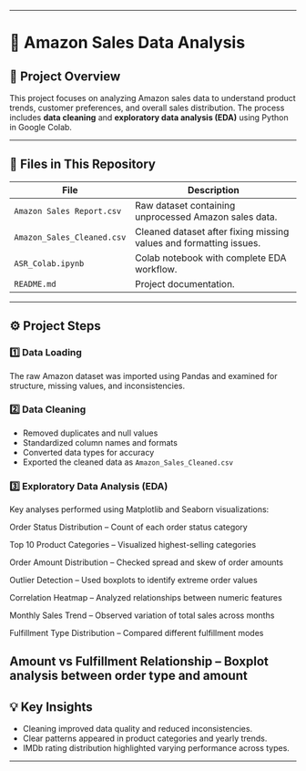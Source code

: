
---

# 🛒 Amazon Sales Data Analysis

## 📘 Project Overview

This project focuses on analyzing Amazon sales data to understand product trends, customer preferences, and overall sales distribution.
The process includes **data cleaning** and **exploratory data analysis (EDA)** using Python in Google Colab.

---

## 📂 Files in This Repository

| File                       | Description                                                        |
| -------------------------- | ------------------------------------------------------------------ |
| `Amazon Sales Report.csv`  | Raw dataset containing unprocessed Amazon sales data.              |
| `Amazon_Sales_Cleaned.csv` | Cleaned dataset after fixing missing values and formatting issues. |
| `ASR_Colab.ipynb`   | Colab notebook with complete EDA workflow.                         |
| `README.md`                | Project documentation.                                             |

---

## ⚙️ Project Steps

### **1️⃣ Data Loading**

The raw Amazon dataset was imported using Pandas and examined for structure, missing values, and inconsistencies.

### **2️⃣ Data Cleaning**

* Removed duplicates and null values
* Standardized column names and formats
* Converted data types for accuracy
* Exported the cleaned data as `Amazon_Sales_Cleaned.csv`

### **3️⃣ Exploratory Data Analysis (EDA)**

Key analyses performed using Matplotlib and Seaborn visualizations:

Order Status Distribution – Count of each order status category

Top 10 Product Categories – Visualized highest-selling categories

Order Amount Distribution – Checked spread and skew of order amounts

Outlier Detection – Used boxplots to identify extreme order values

Correlation Heatmap – Analyzed relationships between numeric features

Monthly Sales Trend – Observed variation of total sales across months

Fulfillment Type Distribution – Compared different fulfillment modes

Amount vs Fulfillment Relationship – Boxplot analysis between order type and amount
---

## 💡 Key Insights

* Cleaning improved data quality and reduced inconsistencies.
* Clear patterns appeared in product categories and yearly trends.
* IMDb rating distribution highlighted varying performance across types.

---
